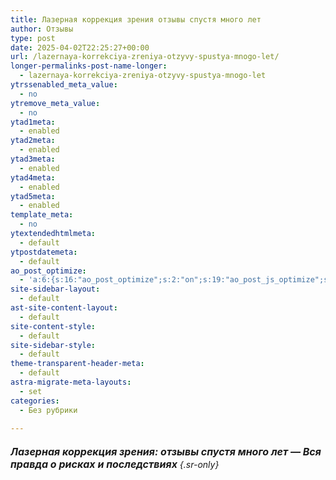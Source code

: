 ```yaml
---
title: Лазерная коррекция зрения отзывы спустя много лет
author: Отзывы
type: post
date: 2025-04-02T22:25:27+00:00
url: /lazernaya-korrekciya-zreniya-otzyvy-spustya-mnogo-let/
longer-permalinks-post-name-longer:
  - lazernaya-korrekciya-zreniya-otzyvy-spustya-mnogo-let
ytrssenabled_meta_value:
  - no
ytremove_meta_value:
  - no
ytad1meta:
  - enabled
ytad2meta:
  - enabled
ytad3meta:
  - enabled
ytad4meta:
  - enabled
ytad5meta:
  - enabled
template_meta:
  - no
ytextendedhtmlmeta:
  - default
ytpostdatemeta:
  - default
ao_post_optimize:
  - 'a:6:{s:16:"ao_post_optimize";s:2:"on";s:19:"ao_post_js_optimize";s:2:"on";s:20:"ao_post_css_optimize";s:2:"on";s:12:"ao_post_ccss";s:2:"on";s:16:"ao_post_lazyload";s:2:"on";s:15:"ao_post_preload";s:0:"";}'
site-sidebar-layout:
  - default
ast-site-content-layout:
  - default
site-content-style:
  - default
site-sidebar-style:
  - default
theme-transparent-header-meta:
  - default
astra-migrate-meta-layouts:
  - set
categories:
  - Без рубрики

---
```

###### <strong style="font-size: 16px;" data-start="0" data-end="91">Лазерная коррекция зрения: отзывы спустя много лет — Вся правда о рисках и последствиях</strong> {.sr-only}
